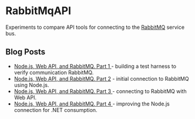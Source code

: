 ﻿# RabbitMqAPI

<p>
Experiments to compare API tools for connecting to the <a href="http://www.rabbitmq.com/">RabbitMQ</a> service bus.
</p>

## Blog Posts

* <a href="http://www.safnet.com/writing/tech/2014/07/nodejs-web-api-and-rabbitmq-part-1.html">Node.js, Web API, and RabbitMQ. Part 1 </a> - building a test harness to verify communication RabbitMQ.
* <a href="http://www.safnet.com/writing/tech/2014/08/nodejs-web-api-and-rabbitmq-part-2.html">Node.js, Web API, and RabbitMQ. Part 2</a> - initial connection to RabbitMQ using Node.js.
* <a href="http://www.safnet.com/writing/tech/2014/10/nodejs-web-api-and-rabbitmq-part-3.html">Node.js, Web API, and RabbitMQ. Part 3 </a> - connecting to RabbitMQ with Web API.
* <a href="http://www.safnet.com/writing/tech/2014/10/nodejs-web-api-and-rabbitmq-part-4.html">Node.js, Web API, and RabbitMQ. Part 4 </a> - improving the Node.js connection for .NET consumption.

